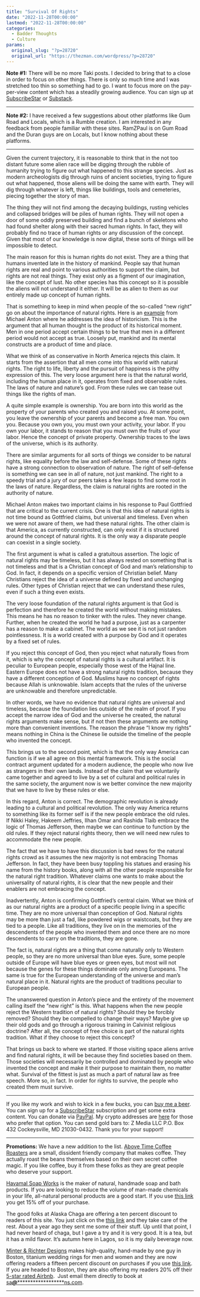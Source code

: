 ```yaml
---
title: "Survival Of Rights"
date: "2022-11-28T00:00:00"
lastmod: "2022-11-28T00:00:00"
categories:
  - Badder Thoughts
  - Culture
params:
  original_slug: "?p=28720"
  original_url: "https://thezman.com/wordpress/?p=28720"
---
```


**Note \#1:** There will be no more Taki posts. I decided to bring that
to a close in order to focus on other things. There is only so much time
and I was stretched too thin so something had to go. I want to focus
more on the pay-per-view content which has a steadily growing audience.
You can sign up at
<a href="https://www.subscribestar.com/the-z-blog" rel="noopener"
target="_blank">SubscribeStar</a> or
<a href="https://thedissident.substack.com/" rel="noopener"
target="_blank">Substack</a>.

------------------------------------------------------------------------

**Note \#2:** I have received a few suggestions about other platforms
like Gum Road and Locals, which is a Rumble creation. I am interested in
any feedback from people familiar with these sites. RamZPaul is on Gum
Road and the Duran guys are on Locals, but I know nothing about these
platforms.

------------------------------------------------------------------------

Given the current trajectory, it is reasonable to think that in the not
too distant future some alien race will be digging through the rubble of
humanity trying to figure out what happened to this strange species.
Just as modern archeologists dig through ruins of ancient societies,
trying to figure out what happened, those aliens will be doing the same
with earth. They will dig through whatever is left, things like
buildings, tools and cemeteries, piecing together the story of man.

The thing they will not find among the decaying buildings, rusting
vehicles and collapsed bridges will be piles of human rights. They will
not open a door of some oddly preserved building and find a bunch of
skeletons who had found shelter along with their sacred human rights. In
fact, they will probably find no trace of human rights or any discussion
of the concept. Given that most of our knowledge is now digital, these
sorts of things will be impossible to detect.

The main reason for this is human rights do not exist. They are a thing
that humans invented late in the history of mankind. People say that
human rights are real and point to various authorities to support the
claim, but rights are not real things. They exist only as a figment of
our imagination, like the concept of lust. No other species has this
concept so it is possible the aliens will not understand it either. It
will be as alien to them as our entirely made up concept of human
rights.

That is something to keep in mind when people of the so-called “new
right” go on about the importance of natural rights. Here is an
[example](https://amgreatness.com/2022/10/24/natural-right-and-historicism/)
from Michael Anton where he addresses the idea of historicism. This is
the argument that all human thought is the product of its historical
moment. Men in one period accept certain things to be true that men in a
different period would not accept as true. Loosely put, mankind and its
mental constructs are a product of time and place.

What we think of as conservative in North America rejects this claim. It
starts from the assertion that all men come into this world with natural
rights. The right to life, liberty and the pursuit of happiness is the
pithy expression of this. The very loose argument here is that the
natural world, including the human place in it, operates from fixed and
observable rules. The laws of nature and nature’s god. From these rules
we can tease out things like the rights of man.

A quite simple example is ownership. You are born into this world as the
property of your parents who created you and raised you. At some point,
you leave the ownership of your parents and become a free man. You own
you. Because you own you, you must own your activity, your labor. If you
own your labor, it stands to reason that you must own the fruits of your
labor. Hence the concept of private property. Ownership traces to the
laws of the universe, which is its authority.

There are similar arguments for all sorts of things we consider to be
natural rights, like equality before the law and self-defense. Some of
these rights have a strong connection to observation of nature. The
right of self-defense is something we can see in all of nature, not just
mankind. The right to a speedy trial and a jury of our peers takes a few
leaps to find some root in the laws of nature. Regardless, the claim is
natural rights are rooted in the authority of nature.

Michael Anton makes two important claims in his response to Paul
Gottfried that are critical to the current crisis. One is that this idea
of natural rights is not time bound as Gottfried claims, but universal
and timeless. Even when we were not aware of them, we had these natural
rights. The other claim is that America, as currently constructed, can
only exist if it is structured around the concept of natural rights. It
is the only way a disparate people can coexist in a single society.

The first argument is what is called a gratuitous assertion. The logic
of natural rights may be timeless, but it has always rested on something
that is not timeless and that is a Christian concept of God and man’s
relationship to God. In fact, it depends on a specific version of
Christian belief. Many Christians reject the idea of a universe defined
by fixed and unchanging rules. Other types of Christian reject that we
can understand these rules, even if such a thing even exists.

The very loose foundation of the natural rights argument is that God is
perfection and therefore he created the world without making mistakes.
This means he has no reason to tinker with the rules. They never change.
Further, when he created the world he had a purpose, just as a carpenter
has a reason to make a cabinet. The world as we see it is not just
random pointlessness. It is a world created with a purpose by God and it
operates by a fixed set of rules.

If you reject this concept of God, then you reject what naturally flows
from it, which is why the concept of natural rights is a cultural
artifact. It is peculiar to European people, especially those west of
the Hajnal line. Eastern Europe does not have a strong natural rights
tradition, because they have a different conception of God. Muslims have
no concept of rights because Allah is unknowable. Islam accepts that the
rules of the universe are unknowable and therefore unpredictable.

In other words, we have no evidence that natural rights are universal
and timeless, because the foundation lies outside of the realm of proof.
If you accept the narrow idea of God and the universe he created, the
natural rights arguments make sense, but if not then these arguments are
nothing more than convenient inventions. The reason the phrase “I know
my rights” means nothing in China is the Chinese lie outside the
timeline of the people who invented the concept.

This brings us to the second point, which is that the only way America
can function is if we all agree on this mental framework. This is the
social contract argument updated for a modern audience, the people who
now live as strangers in their own lands. Instead of the claim that we
voluntarily came together and agreed to live by a set of cultural and
political rules in the same society, the argument now is we better
convince the new majority that we have to live by these rules or else.

In this regard, Anton is correct. The demographic revolution is already
leading to a cultural and political revolution. The only way America
returns to something like its former self is if the new people embrace
the old rules. If Nikki Haley, Hakeem Jeffries, Ilhan Omar and Rashida
Tlaib embrace the logic of Thomas Jefferson, then maybe we can continue
to function by the old rules. If they reject natural rights theory, then
we will need new rules to accommodate the new people.

The fact that we have to have this discussion is bad news for the
natural rights crowd as it assumes the new majority is not embracing
Thomas Jefferson. In fact, they have been busy toppling his statues and
erasing his name from the history books, along with all the other people
responsible for the natural right tradition. Whatever claims one wants
to make about the universality of natural rights, it is clear that the
new people and their enablers are not embracing the concept.

Inadvertently, Anton is confirming Gottfried’s central claim. What we
think of as our natural rights are a product of a specific people living
in a specific time. They are no more universal than conception of God.
Natural rights may be more than just a fad, like powdered wigs or
waistcoats, but they are tied to a people. Like all traditions, they
live on in the memories of the descendents of the people who invented
them and once there are no more descendents to carry on the traditions,
they are gone.

The fact is, natural rights are a thing that come naturally only to
Western people, so they are no more universal than blue eyes. Sure, some
people outside of Europe will have blue eyes or green eyes, but most
will not because the genes for these things dominate only among
Europeans. The same is true for the European understanding of the
universe and man’s natural place in it. Natural rights are the product
of traditions peculiar to European people.

The unanswered question in Anton’s piece and the entirety of the
movement calling itself the “new right” is this. What happens when the
new people reject the Western tradition of natural rights? Should they
be forcibly removed? Should they be compelled to change their ways?
Maybe give up their old gods and go through a rigorous training in
Calvinist religious doctrine? After all, the concept of free choice is
part of the natural rights tradition. What if they choose to reject this
concept?

That brings us back to where we started. If those visiting space aliens
arrive and find natural rights, it will be because they find societies
based on them. Those societies will necessarily be controlled and
dominated by people who invented the concept and make it their purpose
to maintain them, no matter what. Survival of the fittest is just as
much a part of natural law as free speech. More so, in fact. In order
for rights to survive, the people who created them must survive.

------------------------------------------------------------------------

If you like my work and wish to kick in a few bucks, you can
<a href="https://www.buymeacoffee.com/mujolulu" rel="noopener"
target="_blank">buy me a beer</a>. You can sign up for a
<a href="https://www.subscribestar.com/the-z-blog" rel="noopener"
target="_blank">SubscribeStar</a> subscription and get some extra
content. You can donate via <a
href="https://www.paypal.com/donate/?cmd=_s-xclick&amp;hosted_button_id=UDAS2Q8JYA6CN&amp;source=url"
rel="noopener" target="_blank">PayPal</a>. My crypto addresses are
<a href="https://thezman.com/wordpress/?page_id=22713" rel="noopener"
target="_blank">here</a> for those who prefer that option. You can send
gold bars to: Z Media LLC P.O. Box 432 Cockeysville, MD 21030-0432.
Thank you for your support!

------------------------------------------------------------------------

**Promotions:** We have a new addition to the list.
<a href="https://abovetimecoffee.com/" rel="noopener"
target="_blank">Above Time Coffee Roasters</a> are a small, dissident
friendly company that makes coffee. They actually roast the beans
themselves based on their own secret coffee magic. If you like coffee,
buy it from these folks as they are great people who deserve your
support.

<a href="https://havamalsoapworks.com/" rel="noopener"
target="_blank">Havamal Soap Works</a> is the maker of natural, handmade
soap and bath products. If you are looking to reduce the volume of
man-made chemicals in your life, all-natural personal products are a
good start. If you use
<a href="https://havamalsoapworks.com/discount/ZMAN" rel="noopener"
target="_blank">this link</a> you get 15% off of your purchase.

The good folks at Alaska Chaga are offering a ten percent discount to
readers of this site. You just click on the
<a href="https://alaskachaga.us/discount/ZMAN" rel="noopener noreferrer"
target="_blank">this link</a> and they take care of the rest. About a
year ago they sent me some of their stuff. Up until that point, I had
never heard of chaga, but I gave a try and it is very good. It is a tea,
but it has a mild flavor. It’s autumn here in Lagos, so it is my daily
beverage now.

<a href="https://www.minterandrichterdesigns.com/"
rel="noreferrer nofollow noopener" target="_blank">Minter &amp; Richter
Designs</a> makes high-quality, hand-made by one guy in Boston, titanium
wedding rings for men and women and they are now offering readers a
fifteen percent discount on purchases if you use
<a href="https://www.minterandrichterdesigns.com/discount/ZMAN"
rel="noreferrer nofollow noopener" target="_blank">this link</a>.
<span class="highlight"><span class="colour"><span class="font"><span class="size">If
you are headed to Boston, they are also offering my readers 20% off
their <a
href="https://www.airbnb.com/users/7988017/listings?user_id=7988017&amp;s=3"
rel="noopener noreferrer" target="_blank">5-star rated Airbnb</a>.  Just
email them directly to book at
<a href="mailto:sa***@*********************ns.com"
data-original-string="gXyMFwNS7qGLkza1UsGyTA==cb7mmOKm1pmshorFCWXyJkEAIZmYDm3O9cZmhnI07dicCoLWHvwIeddXOVr6jt4Zaj1"><span
class="apbct-email-encoder"
data-original-string="Ba2fsZsW6w18amTR9lGQyg==cb7C0pF64Ep1y2QcPZcGjTXzHA2dVxvVjkxR0XhaIy8FYKESDmA+n9qRWnzO29DWATm"
title="This contact has been encoded by Anti-Spam by CleanTalk. Click to decode. To finish the decoding make sure that JavaScript is enabled in your browser.">sa<span
class="apbct-blur">***</span>@<span
class="apbct-blur">*********************</span>ns.com</span></a>.</span></span></span></span>

------------------------------------------------------------------------
